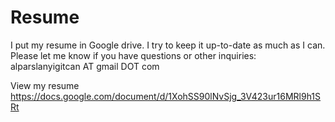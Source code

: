 # Resume
I put my resume in Google drive. I try to keep it up-to-date as much as I can. Please let me know if you have questions or other inquiries:
alparslanyigitcan AT gmail DOT com

View my resume <a href="https://docs.google.com/document/d/1XohSS90lNvSjg_3V423ur16MRl9h1SRt" target="_blank">https://docs.google.com/document/d/1XohSS90lNvSjg_3V423ur16MRl9h1SRt</a>
